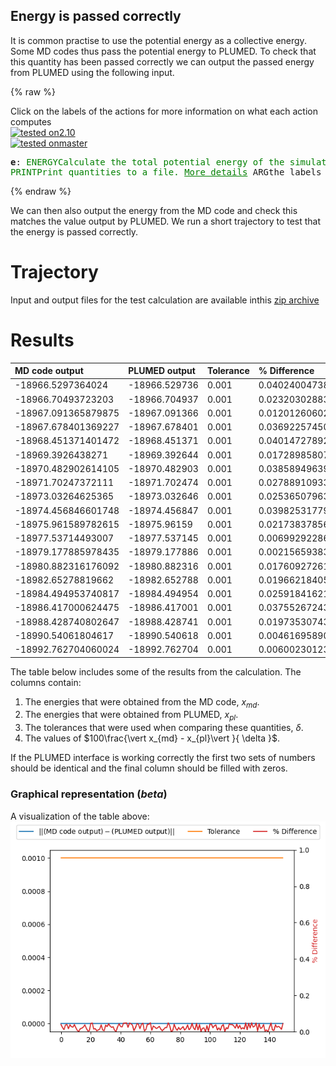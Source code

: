 Energy is passed correctly
--------------------------

It is common practise to use the potential energy as a collective energy.  Some MD codes thus pass the potential energy to PLUMED. 
To check that this quantity has been passed correctly we can output the passed energy from PLUMED using the following input.  

{% raw %}
<div class="plumedInputContainer">
<div class="plumedpreheader">
<div class="headerInfo" id="value_details_working1.dat"> Click on the labels of the actions for more information on what each action computes </div>
<div class="containerBadge">
<div class="headerBadge"><a href="working1.dat.plumed.stderr"><img src="https://img.shields.io/badge/2.10-passing-green.svg" alt="tested on2.10" /></a></div>
<div class="headerBadge"><a href="working1.dat.plumed_master.stderr"><img src="https://img.shields.io/badge/master-passing-green.svg" alt="tested onmaster" /></a></div>
</div>
</div>
<pre class="plumedlisting">
<b name="working1.date" onclick='showPath("working1.dat","working1.date","working1.date","black")'>e</b><span style="display:none;" id="working1.date">The ENERGY action with label <b>e</b> calculates the following quantities:<table  align="center" frame="void" width="95%" cellpadding="5%"><tr><td width="5%"><b> Quantity </b>  </td><td width="5%"><b> Type </b>  </td><td><b> Description </b> </td></tr><tr><td width="5%">e</td><td width="5%"><font color="black">scalar</font></td><td>the internal energy</td></tr></table></span>: <span class="plumedtooltip" style="color:green">ENERGY<span class="right">Calculate the total potential energy of the simulation box. <a href="https://www.plumed.org/doc-master/user-doc/html/ENERGY" style="color:green">More details</a><i></i></span></span> 
<span class="plumedtooltip" style="color:green">PRINT<span class="right">Print quantities to a file. <a href="https://www.plumed.org/doc-master/user-doc/html/PRINT" style="color:green">More details</a><i></i></span></span> <span class="plumedtooltip">ARG<span class="right">the labels of the values that you would like to print to the file<i></i></span></span>=<b name="working1.date">e</b> <span class="plumedtooltip">FILE<span class="right">the name of the file on which to output these quantities<i></i></span></span>=colvar
</pre></div>

 {% endraw %} 

We can then also output the energy from the MD code and check this matches the value output by PLUMED.  We run a short trajectory to test that the energy is passed correctly.

# Trajectory

Input and output files for the test calculation are available inthis [zip archive](energy_v2.10.zip)

# Results

| MD code output | PLUMED output | Tolerance | % Difference | 
|:-------------|:--------------|:--------------|:--------------| 
| -18966.5297364024 | -18966.529736 | 0.001 | 0.040240047383122146 |
| -18966.70493723203 | -18966.704937 | 0.001 | 0.023203028831630945 |
| -18967.091365879875 | -18967.091366 | 0.001 | 0.012012606021016836 |
| -18967.678401369227 | -18967.678401 | 0.001 | 0.03692257450893521 |
| -18968.451371401472 | -18968.451371 | 0.001 | 0.04014727892354131 |
| -18969.3926438271 | -18969.392644 | 0.001 | 0.017289858078584075 |
| -18970.482902614105 | -18970.482903 | 0.001 | 0.038589496398344636 |
| -18971.70247372111 | -18971.702474 | 0.001 | 0.02788910933304578 |
| -18973.03264625365 | -18973.032646 | 0.001 | 0.02536507963668555 |
| -18974.456846601748 | -18974.456847 | 0.001 | 0.03982531779911369 |
| -18975.961589782615 | -18975.96159 | 0.001 | 0.02173837856389582 |
| -18977.53714493007 | -18977.537145 | 0.001 | 0.006992922862991691 |
| -18979.177885978435 | -18979.177886 | 0.001 | 0.0021565938368439674 |
| -18980.882316176092 | -18980.882316 | 0.001 | 0.017609272617846727 |
| -18982.65278819662 | -18982.652788 | 0.001 | 0.01966218405868858 |
| -18984.494953740817 | -18984.494954 | 0.001 | 0.0259184162132442 |
| -18986.417000624475 | -18986.417001 | 0.001 | 0.0375526724383235 |
| -18988.428740802647 | -18988.428741 | 0.001 | 0.019735307432711124 |
| -18990.54061804617 | -18990.540618 | 0.001 | 0.004616958904080093 |
| -18992.762704060024 | -18992.762704 | 0.001 | 0.006002301233820617 |


The table below includes some of the results from the calculation.  The columns contain:

1. The energies that were obtained from the MD code, $x_{md}$.
2. The energies that were obtained from PLUMED, $x_{pl}$.
3. The tolerances that were used when comparing these quantities, $\delta$.
4. The values of $100\frac{\vert x_{md} - x_{pl}\vert }{ \delta }$.

If the PLUMED interface is working correctly the first two sets of numbers should be identical and the final column should be filled with zeros.

### Graphical representation (_beta_)
A visualization of the table above:  
![energy_v2.10](./energy_v2.10.png)
